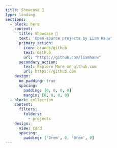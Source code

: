 ```yaml
---
title: Showcase 🎉
type: landing
sections:
  - block: hero
    content:
      title: Showcase 🎉
      text: 'Open-source projects by Liam Hauw'
      primary_action:
        icon: brands/github
        text: Github
        url: "https://github.com/liamhauw"
      secondary_action:
        text: Explore More on github.com
        url: https://github.com
    design:
      no_padding: true
      spacing:
        padding: [0, 0, 0, 0]
        margin: [0, 0, 0, 0]
  - block: collection
    content:
      filters:
        folders:
          - projects
    design:
      view: card
      spacing:
        padding: ['3rem', 0, '6rem', 0]
---
```

